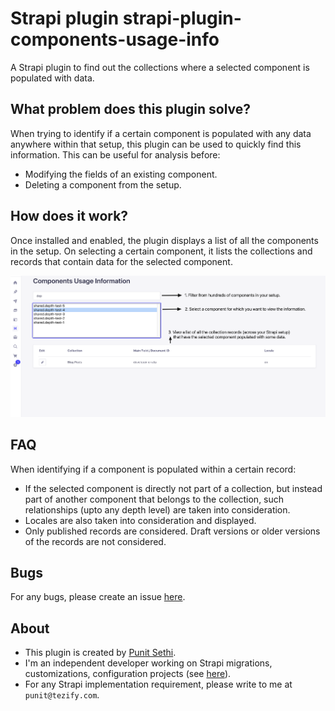 # Strapi plugin strapi-plugin-components-usage-info

A Strapi plugin to find out the collections where a selected component is populated with data.

## What problem does this plugin solve?

When trying to identify if a certain component is populated with any data anywhere within that setup, this plugin can be used to quickly find this information. This can be useful for analysis before:

- Modifying the fields of an existing component.
- Deleting a component from the setup.

## How does it work?

Once installed and enabled, the plugin displays a list of all the components in the setup. On selecting a certain component, it lists the collections and records that contain data for the selected component.

![image](https://github.com/geeky-biz/strapi-plugin-components-usage-info/blob/main/images/strapi-plugin-components-usage-info-screenshot.png)

## FAQ

When identifying if a component is populated within a certain record:
- If the selected component is directly not part of a collection, but instead part of another component that belongs to the collection, such relationships (upto any depth level) are taken into consideration.
- Locales are also taken into consideration and displayed.
- Only published records are considered. Draft versions or older versions of the records are not considered.

## Bugs
For any bugs, please create an issue [here](https://github.com/geeky-biz/strapi-plugin-components-usage-info/issues).

## About
- This plugin is created by [Punit Sethi](https://punits.dev).
- I'm an independent developer working on Strapi migrations, customizations, configuration projects (see [here](https://punits.dev/strapi-customizations/)).
- For any Strapi implementation requirement, please write to me at `punit@tezify.com`.
